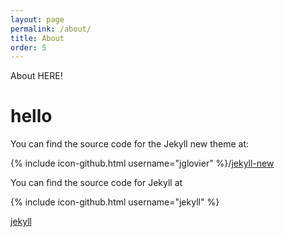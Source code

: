 ```yaml
---
layout: page
permalink: /about/
title: About
order: 5
---
```


About HERE!

# hello

You can find the source code for the Jekyll new theme at:

{% include icon-github.html username="jglovier" %}/[jekyll-new](https://github.com/jglovier/jekyll-new)

You can find the source code for Jekyll at

{% include icon-github.html username="jekyll" %} 

[jekyll](https://github.com/jekyll/jekyll)
